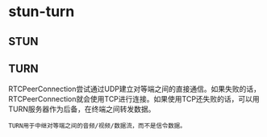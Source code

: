 # stun-turn

## STUN

## TURN

RTCPeerConnection尝试通过UDP建立对等端之间的直接通信。如果失败的话，RTCPeerConnection就会使用TCP进行连接。如果使用TCP还失败的话，可以用TURN服务器作为后备，在终端之间转发数据。

`TURN用于中继对等端之间的音频/视频/数据流，而不是信令数据。`

